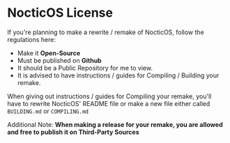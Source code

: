 # NocticOS License

If you're planning to make a rewrite / remake of NocticOS, follow the regulations here:

* Make it **Open-Source**
* Must be published on **Github**
* It should be a Public Repository for me to view.
* It is advised to have instructions / guides for Compiling / Building your remake.

When giving out instructions / guides for Compiling your remake, you'll have to rewrite NocticOS' README file or make a new file either called ``BUILDING.md`` or ``COMPILING.md``

Additional Note: **When making a release for your remake, you are allowed and free to publish it on Third-Party Sources**
